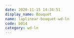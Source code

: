 ```yaml
---
date: 2020-11-15 14:34:51
display_name: Bouquet
name: laplinear-bouquet-wd-ln
code: b014
category: wd-ln
---
```

